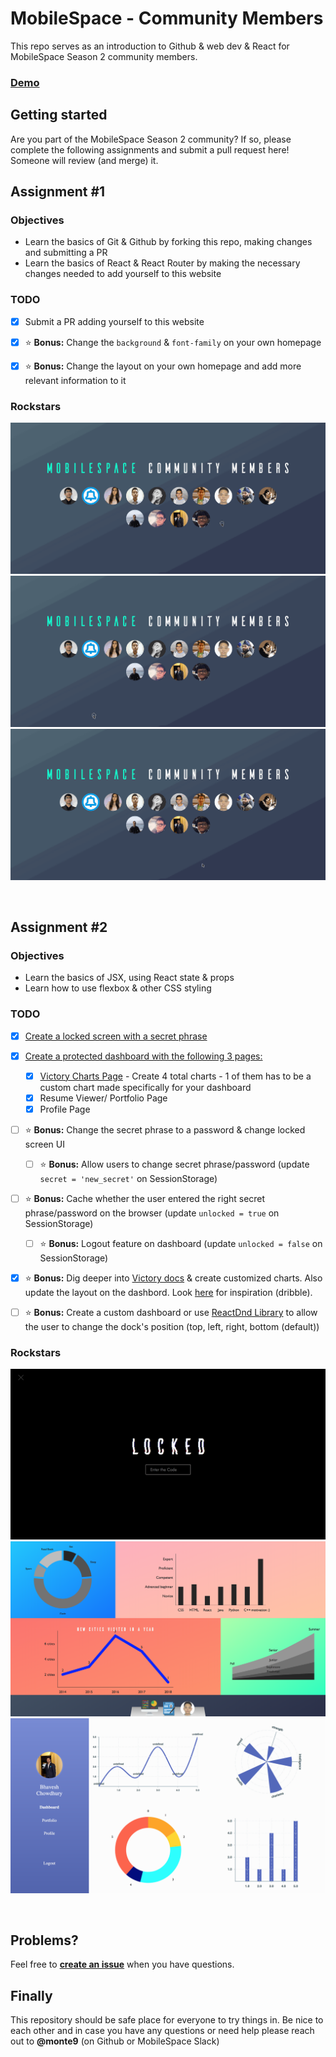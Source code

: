 # MobileSpace - Community Members

This repo serves as an introduction to Github & web dev & React for MobileSpace Season 2 community members.

### [Demo](https://mobilespace-members.netlify.com/)

## Getting started

Are you part of the MobileSpace Season 2 community? If so, please complete the following assignments and submit a pull request here! Someone will review (and merge) it.

## Assignment #1

### Objectives

- Learn the basics of Git & Github by forking this repo, making changes and submitting a PR
- Learn the basics of React & React Router by making the necessary changes needed to add yourself to this website

### TODO

- [x] Submit a PR adding yourself to this website

- [x] :star: **Bonus:** Change the `background` & `font-family` on your own homepage

- [x] :star: **Bonus:** Change the layout on your own homepage and add more relevant information to it

### Rockstars

![Girish Homepage](./screenshots/girish-homepage.gif)
![Ryan Homepage](./screenshots/ryan-homepage.gif)
![Bhavesh Homepage](./screenshots/bhavesh-homepage.gif)

<br />

## Assignment #2

### Objectives

- Learn the basics of JSX, using React state & props
- Learn how to use flexbox & other CSS styling

### TODO

- [x] [Create a locked screen with a secret phrase](https://i.redd.it/qes864onsgc01.png)

- [x] [Create a protected dashboard with the following 3 pages:](https://dribbble.com/tags/dashboard_ui)
  - [x] [Victory Charts Page](http://formidable.com/open-source/victory/) - Create 4 total charts - 1 of them has to be a custom chart made specifically for your dashboard
  - [x] Resume Viewer/ Portfolio Page
  - [x] Profile Page

- [ ] :star: **Bonus:** Change the secret phrase to a password & change locked screen UI
  - [ ] :star: **Bonus:** Allow users to change secret phrase/password (update `secret = 'new_secret'` on SessionStorage)

- [ ] :star: **Bonus:** Cache whether the user entered the right secret phrase/password on the browser (update `unlocked = true` on SessionStorage)
  - [ ] :star: **Bonus:** Logout feature on dashboard (update `unlocked = false` on SessionStorage)

- [x] :star: **Bonus:** Dig deeper into [Victory docs](http://formidable.com/open-source/victory/docs/) & create customized charts. Also update the layout on the dashbord. Look [here](https://dribbble.com/tags/dashboard_ui) for inspiration (dribble).

- [ ] :star: **Bonus:** Create a custom dashboard or use [ReactDnd Library](https://github.com/react-dnd/react-dnd) to allow the user to change the dock's position (top, left, right, bottom (default))

### Rockstars

![Girish Homepage](./screenshots/emanuel-locked.png)
![Ryan Homepage](./screenshots/jakhongir-dashboard.png)
![Bhavesh Homepage](./screenshots/bhavesh-dashboard.png)

<br />

## Problems?

Feel free to [**create an issue**](https://github.com/mobilespace/community-members/issues/new) when you have questions.

## Finally

This repository should be safe place for everyone to try things in. Be nice to each other and in case you have any questions or need help please reach out to **@monte9** (on Github or MobileSpace Slack)
